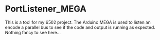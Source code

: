 # PortListener_MEGA

This is a tool for my 6502 project. The Arduino MEGA is used to listen an encode a parallel bus to see if the code and output is running as expected. Nothing fancy to see here...
